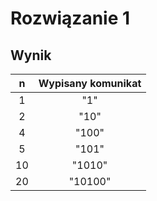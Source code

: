 # Rozwiązanie 1

## Wynik

|  n  | Wypisany komunikat |
| :-: | :----------------: |
|  1  |         "1"        |
|  2  |        "10"        |
|  4  |        "100"       |
|  5  |        "101"       |
|  10 |       "1010"       |
|  20 |       "10100"      |